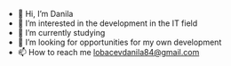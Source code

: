 - 👋 Hi, I’m Danila
- 👀 I’m interested in the development in the IT field
- 🌱 I’m currently studying
- 💞️ I’m looking for opportunities for my own development
- 📫 How to reach me lobacevdanila84@gmail.com

<!---
Danila060606/Danila060606 is a ✨ special ✨ repository because its `README.md` (this file) appears on your GitHub profile.
You can click the Preview link to take a look at your changes.
--->
